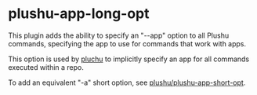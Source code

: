 # plushu-app-long-opt

This plugin adds the ability to specify an "--app" option to all Plushu
commands, specifying the app to use for commands that work with apps.

This option is used by [pluchu][] to implicitly specify an app for all
commands executed within a repo.

[pluchu]: https://github.com/plushu/pluchu

To add an equivalent "-a" short option, see [plushu/plushu-app-short-opt][].

[plushu/plushu-app-short-opt]: https://github.com/plushu/plushu-app-short-opt
